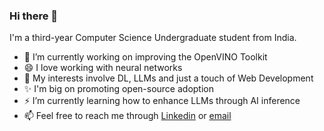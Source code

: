 ### Hi there 👋

<!--
**siddhant-0707/siddhant-0707** is a ✨ _special_ ✨ repository because its `README.md` (this file) appears on your GitHub profile.

Here are some ideas to get you started:

- 🔭 I’m currently working on ...
- 🌱 I’m currently learning ...
- 👯 I’m looking to collaborate on ...
- 🤔 I’m looking for help with ...
- 💬 Ask me about ...
- 📫 How to reach me: ...
- 😄 Pronouns: ...
- ⚡ Fun fact: ...
-->

I'm a third-year Computer Science Undergraduate student from India.
- 🔭 I’m currently working on improving the OpenVINO Toolkit
- 😄 I love working with neural networks
- 🌱 My interests involve DL, LLMs and just a touch of Web Development
- ✨ I'm big on promoting open-source adoption
- ⚡ I’m currently learning how to enhance LLMs through AI inference
- 📫 Feel free to reach me through [Linkedin](https://www.linkedin.com/in/siddhant-chauhan07/) or [email](mailto:chauhanjoy10@gmail.com)
<!-- - 📖 Take a look at my [CV](https://drive.google.com/file/d/1doDmMur2xaodC4qkjSqPzysIGSPTT7lP/view?usp=sharing) -->
